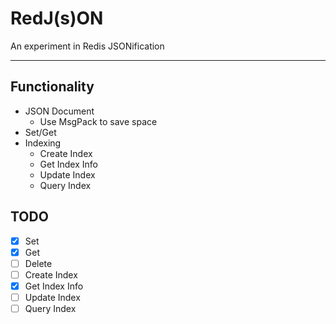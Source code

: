 # RedJ(s)ON
An experiment in Redis JSONification

----

## Functionality

* JSON Document
  * Use MsgPack to save space
* Set/Get
* Indexing
  * Create Index
  * Get Index Info
  * Update Index
  * Query Index

## TODO
- [x] Set
- [x] Get
- [ ] Delete
- [ ] Create Index
- [x] Get Index Info
- [ ] Update Index
- [ ] Query Index
